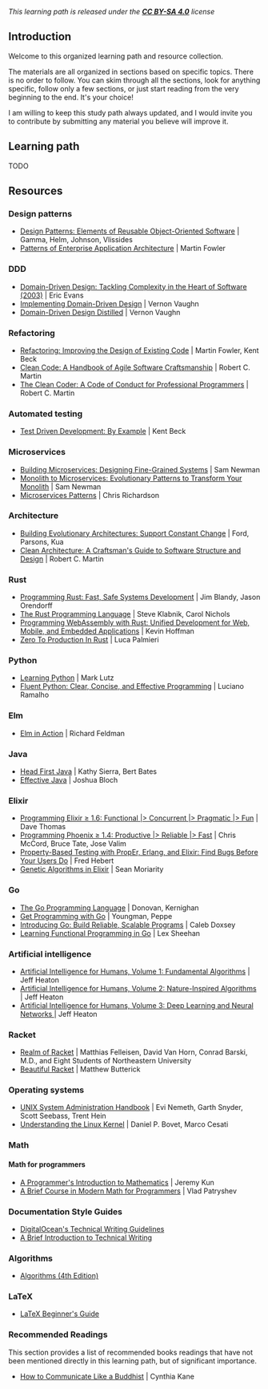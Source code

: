 *This learning path is released under the [**CC BY-SA 4.0**](https://creativecommons.org/licenses/by-sa/4.0/) license*

## Introduction

Welcome to this organized learning path and resource collection.

The materials are all organized in sections based on specific topics. There is no order to follow. You can skim through all the sections, look for anything specific, follow only a few sections, or just start reading from the very beginning to the end. It's your choice!

I am willing to keep this study path always updated, and I would invite you to contribute by submitting any material you believe will improve it.


## Learning path


 TODO


## Resources


### Design patterns

* [Design Patterns: Elements of Reusable Object-Oriented Software](https://amzn.to/325epPM) | Gamma, Helm, Johnson, Vlissides
* [Patterns of Enterprise Application Architecture](https://amzn.to/2HrxQKU) | Martin Fowler


### DDD

* [Domain-Driven Design: Tackling Complexity in the Heart of Software (2003)](https://amzn.to/2ZvFyOq) | Eric Evans
* [Implementing Domain-Driven Design](https://amzn.to/385tCWZ) | Vernon Vaughn
* [Domain-Driven Design Distilled](https://amzn.to/2X6Trji) | Vernon Vaughn


### Refactoring

* [Refactoring: Improving the Design of Existing Code](https://amzn.to/2KVr7ee) | Martin Fowler, Kent Beck
* [Clean Code: A Handbook of Agile Software Craftsmanship](https://amzn.to/3240HN7) | Robert C. Martin
* [The Clean Coder: A Code of Conduct for Professional Programmers](https://amzn.to/350k8dS) |  Robert C. Martin


### Automated testing

* [Test Driven Development: By Example](https://amzn.to/2HtNllt) | Kent Beck


### Microservices

* [Building Microservices: Designing Fine-Grained Systems](https://amzn.to/322txh1) | Sam Newman
* [Monolith to Microservices: Evolutionary Patterns to Transform Your Monolith](https://amzn.to/3pFtV0I) | Sam Newman
* [Microservices Patterns](https://www.manning.com/books/microservices-patterns) | Chris Richardson


### Architecture

* [Building Evolutionary Architectures: Support Constant Change](https://amzn.to/3rH5hi9) | Ford, Parsons, Kua
* [Clean Architecture: A Craftsman's Guide to Software Structure and Design](https://amzn.to/3o8LO7S) |  Robert C. Martin


### Rust

* [Programming Rust: Fast, Safe Systems Development](https://amzn.to/2HscQU9) | Jim Blandy, Jason Orendorff
* [The Rust Programming Language](https://amzn.to/2Zv9xBO) | Steve Klabnik, Carol Nichols
* [Programming WebAssembly with Rust: Unified Development for Web, Mobile, and Embedded Applications](https://amzn.to/2KVsKsm) | Kevin Hoffman
* [Zero To Production In Rust](https://www.zero2prod.com/index.html) | Luca Palmieri


### Python

* [Learning Python](https://amzn.to/2ZsbeVP) | Mark Lutz
* [Fluent Python: Clear, Concise, and Effective Programming](https://amzn.to/329kP0w) | Luciano Ramalho


### Elm

* [Elm in Action](https://bit.ly/3o6F8Ha) | Richard Feldman


### Java

* [Head First Java](https://amzn.to/2ZCHTTG) | Kathy Sierra, Bert Bates
* [Effective Java](https://amzn.to/2MPq29X) | Joshua Bloch


### Elixir

* [Programming Elixir ≥ 1.6: Functional |> Concurrent |> Pragmatic |> Fun](https://amzn.to/329isuG) | Dave Thomas
* [Programming Phoenix ≥ 1.4: Productive |> Reliable |> Fast](https://amzn.to/2zqTpac) | Chris McCord, Bruce Tate, Jose Valim
* [Property-Based Testing with PropEr, Erlang, and Elixir: Find Bugs Before Your Users Do](https://amzn.to/3raqHmL) | Fred Hebert
* [Genetic Algorithms in Elixir](https://www.pragprog.com/titles/smgaelixir/genetic-algorithms-in-elixir/) | Sean Moriarity


### Go

* [The Go Programming Language](https://amzn.to/2MMQVeM) | Donovan, Kernighan
* [Get Programming with Go](https://amzn.to/2Lbcyn8) | Youngman, Peppe
* [Introducing Go: Build Reliable, Scalable Programs](https://amzn.to/2zPINSt) | Caleb Doxsey
* [Learning Functional Programming in Go](https://amzn.to/2NJInoA) | Lex Sheehan


### Artificial intelligence

* [Artificial Intelligence for Humans, Volume 1: Fundamental Algorithms](https://amzn.to/2KYOWBO) | Jeff Heaton
* [Artificial Intelligence for Humans, Volume 2: Nature-Inspired Algorithms](https://amzn.to/2KVkoB8) | Jeff Heaton
* [Artificial Intelligence for Humans, Volume 3: Deep Learning and Neural Networks ](https://amzn.to/2ZrJgEz) | Jeff Heaton


### Racket

* [Realm of Racket](https://nostarch.com/realmofracket) | Matthias Felleisen, David Van Horn, Conrad Barski, M.D., and Eight Students of Northeastern University
* [Beautiful Racket](https://beautifulracket.com/) | Matthew Butterick


### Operating systems

* [UNIX System Administration Handbook](https://amzn.to/2NxRGIh) | Evi Nemeth, Garth Snyder, Scott Seebass, Trent Hein
* [Understanding the Linux Kernel](https://amzn.to/2KYeG1q) | Daniel P. Bovet, Marco Cesati


### Math


#### Math for programmers

* [A Programmer's Introduction to Mathematics](https://pimbook.org/) | Jeremy Kun
* [A Brief Course in Modern Math for Programmers](https://gumroad.com/l/lcbk02) | Vlad Patryshev


### Documentation Style Guides

* [DigitalOcean's Technical Writing Guidelines](https://www.digitalocean.com/community/tutorials/digitalocean-s-technical-writing-guidelines)
* [A Brief Introduction to Technical Writing](https://www.stephaniemorillo.co/post/a-brief-introduction-to-technical-writing)


### Algorithms

* [Algorithms (4th Edition)](https://algs4.cs.princeton.edu/home/)


### LaTeX

* [LaTeX Beginner's Guide](https://www.packtpub.com/product/latex-beginner-s-guide/9781847199867)


### Recommended Readings

This section provides a list of recommended books readings that have not been mentioned directly in this learning path, but of significant importance.

* [How to Communicate Like a Buddhist](https://amzn.to/3p8CgKx) | Cynthia Kane

